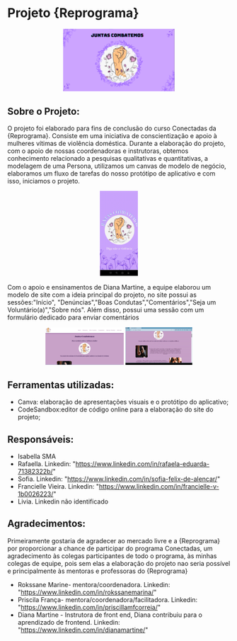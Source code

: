 # Projeto {Reprograma}
<p align="center">
  <img width="50%" src="https://github.com/IsabellaSMA/JuntasCombatemos/blob/main/Capa%20Juntas%20Combatemos.png"/>
</p>


## Sobre o Projeto:
O projeto foi elaborado para fins de conclusão do curso Conectadas da {Reprograma}.
Consiste em uma iniciativa de conscientização e apoio à mulheres vítimas de violência doméstica. Durante a elaboração do projeto, com o apoio de nossas coordenadoras e instrutoras, obtemos conhecimento relacionado a pesquisas qualitativas e quantitativas, a modelagem de uma Persona, utilizamos um canvas de modelo de negócio, elaboramos um fluxo de tarefas do nosso protótipo de aplicativo e com isso, iniciamos o projeto. 
<p align = "center">
  <img width="17%" src="https://github.com/IsabellaSMA/JuntasCombatemos/blob/main/app_gif.gif"
</p>

Com o apoio e ensinamentos de Diana Martine, a equipe elaborou um modelo de site com a ideia principal do projeto, no site possui as sessões:"Início", "Denúncias","Boas Condutas","Comentários","Seja um Voluntário(a)","Sobre nós". Além disso, possui uma sessão com um formulário dedicado para enviar comentários

<p align="center" width="100%">
    <img width="35%" src="https://github.com/IsabellaSMA/JuntasCombatemos/blob/main/Site%20JC.png"> 
    <img width="30%" src="https://github.com/IsabellaSMA/JuntasCombatemos/blob/main/Site_gif.gif">  
</p>


## Ferramentas utilizadas: 
- Canva: elaboração de apresentações visuais e o protótipo do aplicativo;
- CodeSandbox:editor de código online para a elaboração do site do projeto;

## Responsáveis:
- Isabella SMA
- Rafaella. Linkedin: "https://www.linkedin.com/in/rafaela-eduarda-71382322b/"
- Sofia. Linkedin: "https://www.linkedin.com/in/sofia-felix-de-alencar/"
- Francielle Vieira. Linkedin: "https://www.linkedin.com/in/francielle-v-1b0026223/"
- Livia. Linkedin não identificado
  
## Agradecimentos:
Primeiramente gostaria de agradecer ao mercado livre e a {Reprograma} por proporcionar a chance de participar do programa Conectadas, um agradecimento às colegas participantes de todo o programa, às minhas colegas de equipe, pois sem elas a elaboração do projeto nao seria possível e principalmente às mentoras e professoras do {Reprograma}

- Rokssane Marine- mentora/coordenadora. Linkedin: "https://www.linkedin.com/in/rokssanemarina/"
- Priscila França- mentora/coordenadora/facilitadora. Linkedin: "https://www.linkedin.com/in/priscillamfcorreia/"
- Diana Martine - Instrutora de front end, Diana contribuiu para o aprendizado de frontend. Linkedin: "https://www.linkedin.com/in/dianamartine/"
